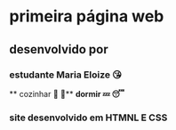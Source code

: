 # primeira página web
## desenvolvido por 
### estudante Maria Eloize :kissing_heart:
** cozinhar :cookie: :custard:**
**dormir 💤 😴**
### site desenvolvido em HTMNL E CSS 
